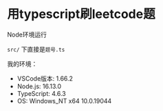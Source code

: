 # 用typescript刷leetcode题
Node环境运行

`src/` 下直接是`题号.ts`

我的环境：
* VSCode版本: 1.66.2
* Node.js: 16.13.0
* TypeScript: 4.6.3
* OS: Windows_NT x64 10.0.19044